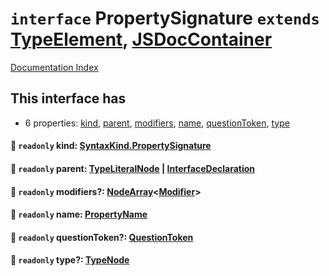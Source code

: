# `interface` PropertySignature `extends` [TypeElement](../private.interface.TypeElement/README.md), [JSDocContainer](../private.interface.JSDocContainer/README.md)

[Documentation Index](../README.md)

## This interface has

- 6 properties:
[kind](#-readonly-kind-syntaxkindpropertysignature),
[parent](#-readonly-parent-typeliteralnode--interfacedeclaration),
[modifiers](#-readonly-modifiers-nodearraymodifier),
[name](#-readonly-name-propertyname),
[questionToken](#-readonly-questiontoken-questiontoken),
[type](#-readonly-type-typenode)


#### 📄 `readonly` kind: [SyntaxKind.PropertySignature](../private.enum.SyntaxKind/README.md#propertysignature--171)



#### 📄 `readonly` parent: [TypeLiteralNode](../private.interface.TypeLiteralNode/README.md) | [InterfaceDeclaration](../private.interface.InterfaceDeclaration/README.md)



#### 📄 `readonly` modifiers?: [NodeArray](../private.interface.NodeArray/README.md)\<[Modifier](../private.type.Modifier/README.md)>



#### 📄 `readonly` name: [PropertyName](../private.type.PropertyName/README.md)



#### 📄 `readonly` questionToken?: [QuestionToken](../private.type.QuestionToken/README.md)



#### 📄 `readonly` type?: [TypeNode](../private.interface.TypeNode/README.md)



